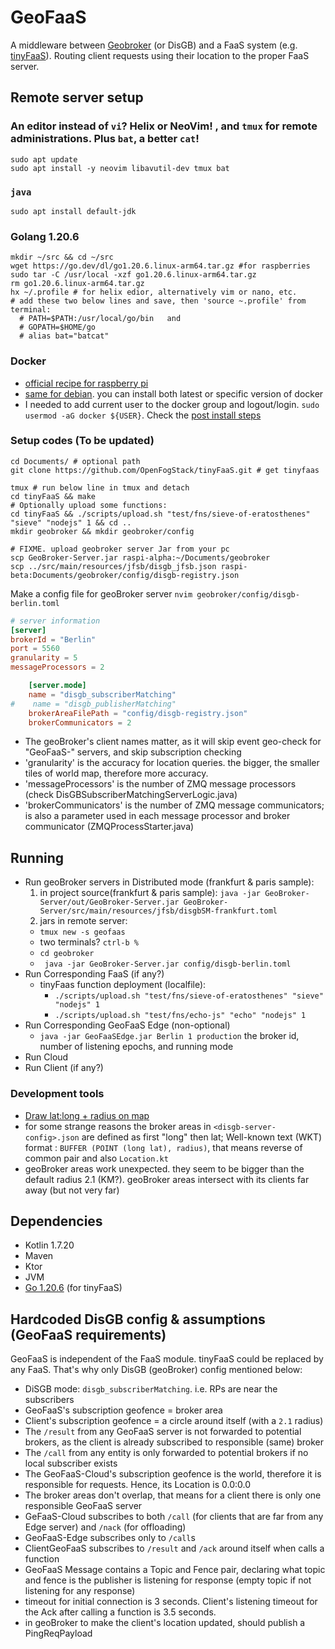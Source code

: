 # GeoFaaS

A middleware between [Geobroker](https://github.com/MoeweX/geobroker) (or DisGB) and a FaaS system (e.g. [tinyFaaS](https://github.com/OpenFogStack/tinyFaaS)). Routing client requests using their location to the proper FaaS server.


## Remote server setup
### An editor instead of `vi`? Helix or NeoVim! , and `tmux` for remote administrations. Plus `bat`, a better `cat`!
```
sudo apt update
sudo apt install -y neovim libavutil-dev tmux bat
```
### `java`
```
sudo apt install default-jdk
```

### Golang 1.20.6
```
mkdir ~/src && cd ~/src
wget https://go.dev/dl/go1.20.6.linux-arm64.tar.gz #for raspberries
sudo tar -C /usr/local -xzf go1.20.6.linux-arm64.tar.gz 
rm go1.20.6.linux-arm64.tar.gz
hx ~/.profile # for helix edior, alternatively vim or nano, etc.
# add these two below lines and save, then 'source ~.profile' from terminal: 
  # PATH=$PATH:/usr/local/go/bin   and 
  # GOPATH=$HOME/go
  # alias bat="batcat"
```
### Docker 
- [official recipe for raspberry pi](https://docs.docker.com/engine/install/raspberry-pi-os/#install-using-the-repository)
- [same for debian](https://docs.docker.com/engine/install/debian/). you can install both latest or specific version of docker
- I needed to add current user to the docker group and logout/login. `sudo usermod -aG docker ${USER}`. Check the [post install steps](https://docs.docker.com/engine/install/linux-postinstall/)

### Setup codes (To be updated)
```
cd Documents/ # optional path
git clone https://github.com/OpenFogStack/tinyFaaS.git # get tinyfaas
 
tmux # run below line in tmux and detach
cd tinyFaaS && make
# Optionally upload some functions:
cd tinyFaaS && ./scripts/upload.sh "test/fns/sieve-of-eratosthenes" "sieve" "nodejs" 1 && cd .. 
mkdir geobroker && mkdir geobroker/config

# FIXME. upload geobroker server Jar from your pc
scp GeoBroker-Server.jar raspi-alpha:~/Documents/geobroker
scp ../src/main/resources/jfsb/disgb_jfsb.json raspi-beta:Documents/geobroker/config/disgb-registry.json 
```
Make a config file for geoBroker server `nvim geobroker/config/disgb-berlin.toml`
```toml
# server information
[server]
brokerId = "Berlin"
port = 5560
granularity = 5
messageProcessors = 2

    [server.mode]
    name = "disgb_subscriberMatching"
#    name = "disgb_publisherMatching"
    brokerAreaFilePath = "config/disgb-registry.json"
    brokerCommunicators = 2
```
- The geoBroker's client names matter, as it will skip event geo-check for "GeoFaaS-" servers, and skip subscription checking 
- 'granularity' is the accuracy for location queries. the bigger, the smaller tiles of world map, therefore more accuracy.
- 'messageProcessors' is the number of ZMQ message processors (check DisGBSubscriberMatchingServerLogic.java)
- 'brokerCommunicators' is the number of ZMQ message communicators; is also a parameter used in each message processor and broker communicator (ZMQProcessStarter.java)


## **Running**
- Run geoBroker servers in Distributed mode (frankfurt & paris sample):
  1. in project source(frankfurt & paris sample): `java -jar GeoBroker-Server/out/GeoBroker-Server.jar GeoBroker-Server/src/main/resources/jfsb/disgbSM-frankfurt.toml`
  2.  jars in remote server: 
    - `tmux new -s geofaas`
    - two terminals? `ctrl-b %`
    - `cd geobroker`
    - ` java -jar GeoBroker-Server.jar config/disgb-berlin.toml`
- Run Corresponding FaaS (if any?)
  - tinyFaas function deployment (localfile):
    - `./scripts/upload.sh "test/fns/sieve-of-eratosthenes" "sieve" "nodejs" 1`
    - `./scripts/upload.sh "test/fns/echo-js" "echo" "nodejs" 1`
- Run Corresponding GeoFaaS Edge (non-optional)
  - `java -jar GeoFaaSEdge.jar Berlin 1 production` the broker id, number of listening epochs, and running mode
- Run Cloud
- Run Client (if any?)

### Development tools
- [Draw lat:long + radius on map](https://www.freemaptools.com/radius-around-point.htm)
- for some strange reasons the broker areas in `<disgb-server-config>.json` are defined as first "long" then lat; Well-known text (WKT) format : `BUFFER (POINT (long lat), radius)`, that means reverse of common pair and also `Location.kt`
- geoBroker areas work unexpected. they seem to be bigger than the default radius 2.1 (KM?). geoBroker areas intersect with its clients far away (but not very far)

## Dependencies
- Kotlin 1.7.20  
- Maven  
- Ktor  
- JVM  
- [Go 1.20.6](https://go.dev/dl/go1.20.6.linux-arm64.tar.gz) (for tinyFaaS)    

## **Hardcoded DisGB config & assumptions (GeoFaaS requirements)**
GeoFaaS is independent of the FaaS module. tinyFaaS could be replaced by any FaaS. That's why only DisGB (geoBroker) config mentioned below:  
- DiSGB mode: `disgb_subscriberMatching`. i.e. RPs are near the subscribers    
- GeoFaaS's subscription geofence = broker area  
- Client's subscription geofence = a circle around itself (with a `2.1` radius)  
- The `/result` from any GeoFaaS server is not forwarded to potential brokers, as the client is already subscribed to responsible (same) broker
- The `/call` from any entity is only forwarded to potential brokers if no local subscriber exists  
- The GeoFaaS-Cloud's subscription geofence is the world, therefore it is responsible for requests. Hence, its Location is 0.0:0.0
- The broker areas don't overlap, that means for a client there is only one responsible GeoFaaS server 
- GeFaaS-Cloud subscribes to both `/call` (for clients that are far from any Edge server) and `/nack` (for offloading)
- GeoFaaS-Edge subscribes only to `/call`s
- ClientGeoFaaS subscribes to `/result` and `/ack` around itself when calls a function
- GeoFaaS Message contains a Topic and Fence pair, declaring what topic and fence is the publisher is listening for response (empty topic if not listening for any response)
- timeout for initial connection is 3 seconds. Client's listening timeout for the Ack after calling a function is 3.5 seconds.
- in geoBroker to make the client's location updated, should publish a PingReqPayload  

